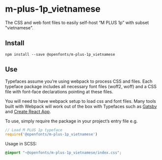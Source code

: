 
# m-plus-1p_vietnamese

The CSS and web font files to easily self-host “M PLUS 1p” with subset "vietnamese".

## Install

`npm install --save @openfonts/m-plus-1p_vietnamese`

## Use

Typefaces assume you’re using webpack to process CSS and files. Each typeface
package includes all necessary font files (woff2, woff) and a CSS file with
font-face declarations pointing at these files.

You will need to have webpack setup to load css and font files. Many tools built
with Webpack will work out of the box with Typefaces such as [Gatsby](https://github.com/gatsbyjs/gatsby)
and [Create React App](https://github.com/facebookincubator/create-react-app).

To use, simply require the package in your project’s entry file e.g.

```javascript
// Load M PLUS 1p typeface
require('@openfonts/m-plus-1p_vietnamese')
```

Usage in SCSS:
```scss
@import "~@openfonts/m-plus-1p_vietnamese/index.css";
```
